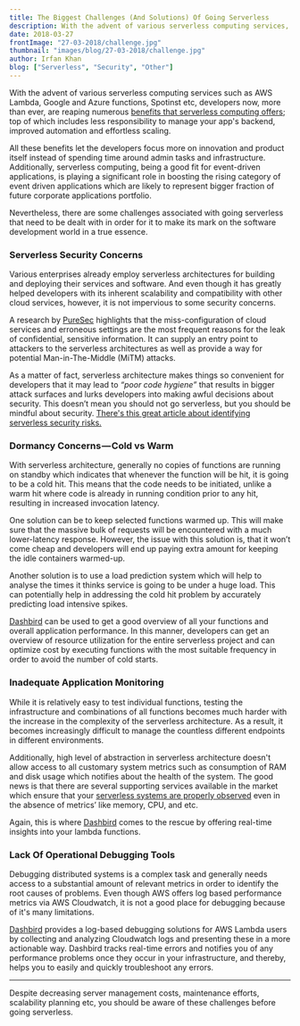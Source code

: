 ```yaml
---
title: The Biggest Challenges (And Solutions) Of Going Serverless 
description: With the advent of various serverless computing services, developers now, more than ever, are reaping numerous benefits that serverless computing offers.
date: 2018-03-27
frontImage: "27-03-2018/challenge.jpg"
thumbnail: "images/blog/27-03-2018/challenge.jpg"
author: Irfan Khan
blog: ["Serverless", "Security", "Other"]
---
```


With the advent of various serverless computing services such as AWS Lambda, Google and Azure functions, Spotinst etc, developers now, more than ever, are reaping numerous <a href="https://dashbird.io/knowledge-base/basic-concepts/serverless-advantages-and-use-cases/">benefits that serverless computing offers</a>; top of which includes less responsibility to manage your app's backend, improved automation and effortless scaling.


All these benefits let the developers focus more on innovation and product itself instead of spending time around admin tasks and infrastructure. Additionally, serverless computing, being a good fit for event-driven applications, is playing a significant role in boosting the rising category of event driven applications which are likely to represent bigger fraction of future corporate applications portfolio.


Nevertheless, there are some challenges associated with going serverless that need to be dealt with in order for it to make its mark on the software development world in a true essence.   


### Serverless Security Concerns

Various enterprises already employ serverless architectures for building and deploying their services and software. And even though it has greatly helped developers with its inherent scalability and compatibility with other cloud services, however, it is not impervious to some security concerns.


A research by [PureSec](https://www.puresec.io/press_releases/sas_top_10_2018_released) highlights that the miss-configuration of cloud services and erroneous settings are the most frequent reasons for the leak of confidential, sensitive information. It can supply an entry point to attackers to the serverless architectures as well as provide a way for potential Man-in-The-Middle (MiTM) attacks.


As a matter of fact, serverless architecture makes things so convenient for developers that it may lead to *“poor code hygiene”* that results in bigger attack surfaces and lurks developers into making awful decisions about security. This doesn’t mean you should not go serverless, but you should be mindful about security. [There's this great article about identifying serverless security risks.](https://serverless.com/blog/fantastic-serverless-security-risks-and-where-to-find-them/)



### Dormancy Concerns — Cold vs Warm
With serverless architecture, generally no copies of functions are running on standby which indicates that whenever the function will be hit, it is going to be a cold hit. This means that the code needs to be initiated, unlike a warm hit where code is already in running condition prior to any hit, resulting in increased invocation latency.


One solution can be to keep selected functions warmed up. This will make sure that the massive bulk of requests will be encountered with a much lower-latency response. However, the issue with this solution is, that it won’t come cheap and developers will end up paying extra amount for keeping the idle containers warmed-up.  


Another solution is to use a load prediction system which will help to analyse the times it thinks service is going to be under a huge load. This can potentially help in addressing the cold hit problem by accurately predicting load intensive spikes.   


[Dashbird](https://dashbird.io) can be used to get a good overview of all your functions and overall application performance. In this manner, developers can get an overview of resource utilization for the entire serverless project and can optimize cost by executing functions with the most suitable frequency in order to avoid the number of cold starts.


### Inadequate Application Monitoring
While it is relatively easy to test individual functions, testing the infrastructure and combinations of all functions becomes much harder with the increase in the complexity of the serverless architecture. As a result, it becomes increasingly difficult to manage the countless different endpoints in different environments.


Additionally, high level of abstraction in serverless architecture doesn't allow access to all customary system metrics such as consumption of RAM and disk usage which notifies about the health of the system. The good news is that there are several supporting services available in the market which ensure that your [serverless systems are properly observed](https://dashbird.io) even in the absence of metrics’ like memory, CPU, and etc.   


Again, this is where [Dashbird](https://dashbird.io) comes to the rescue by offering real-time insights into your lambda functions.



### Lack Of Operational Debugging Tools
Debugging distributed systems is a complex task and generally needs access to a substantial amount of relevant metrics in order to identify the root causes of problems. Even though AWS offers log based performance metrics via AWS Cloudwatch, it is not a good place for debugging because of it's many limitations.


[Dashbird](https://dashbird.io) provides a log-based debugging solutions for AWS Lambda users by collecting and analyzing Cloudwatch logs and presenting these in a more actionable way. Dashbird tracks real-time errors and notifies you of any performance problems once they occur in your infrastructure, and thereby, helps you to easily and quickly troubleshoot any errors.


---

Despite decreasing server management costs, maintenance efforts, scalability planning etc, you should be aware of these challenges before going serverless.
